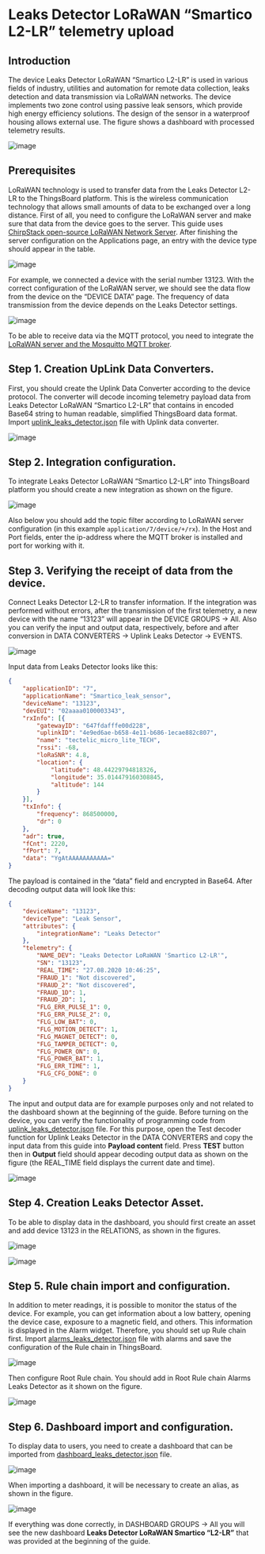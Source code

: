 # Leaks Detector LoRaWAN “Smartico L2-LR” telemetry upload
## Introduction
The device Leaks Detector LoRaWAN “Smartico L2-LR” is used in various fields of industry, utilities and automation for remote data collection, leaks detection and data transmission via LoRaWAN networks. The device implements two zone control using passive leak sensors, which provide high energy efficiency solutions. The design of the sensor in a waterproof housing allows external use. The figure shows a dashboard with processed telemetry results.

![image](/images/samples/smartico/leaks-detector-lorawan/mainDash.PNG)

## Prerequisites
LoRaWAN technology is used to transfer data from the Leaks Detector L2-LR to the ThingsBoard platform. This is the wireless communication technology that allows small amounts of data to be exchanged over a long distance. First of all, you need to configure the LoRaWAN server and make sure that data from the device goes to the server.  This guide uses [ChirpStack open-source LoRaWAN Network Server](https://www.chirpstack.io/application-server/). 
After finishing the server configuration on the Applications page, an entry with the device type should appear in the table.

![image](/images/samples/smartico/leaks-detector-lorawan/Lora1.PNG)

For example, we connected a device with the serial number 13123. With the correct configuration of the LoRaWAN server, we should see the data flow from the device on the “DEVICE DATA” page. The frequency of data transmission from the device depends on the Leaks Detector settings.

![image](/images/samples/smartico/leaks-detector-lorawan/Lora2.PNG)

To be able to receive data via the MQTT protocol, you need to integrate the [LoRaWAN server and the Mosquitto MQTT broker](https://www.chirpstack.io/application-server/integrations/mqtt/).
## Step 1. Creation UpLink Data Converters.
First, you should create the Uplink Data Converter according to the device protocol. The converter will decode incoming telemetry payload data from Leaks Detector LoRaWAN “Smartico L2-LR” that contains in encoded Base64 string to human readable, simplified ThingsBoard data format. Import [uplink_leaks_detector.json](/docs/samples/smartico/leaks-detector-lorawan/resources/uplink_leaks_detector.json) file with Uplink data converter.

![image](/images/samples/smartico/leaks-detector-lorawan/uplink.PNG)

## Step 2. Integration configuration.
To integrate Leaks Detector LoRaWAN “Smartico L2-LR” into ThingsBoard platform you should create a new integration as shown on the figure.

![image](/images/samples/smartico/leaks-detector-lorawan/Integration.PNG)

Also below you should add the topic filter according to LoRaWAN server configuration (in this example ```application/7/device/+/rx```). In the Host and Port fields, enter the ip-address where the MQTT broker is installed and port for working with it.
## Step 3. Verifying the receipt of data from the device.
Connect Leaks Detector L2-LR to transfer information. If the integration was performed without errors, after the transmission of the first telemetry, a new device with the name “13123” will appear in the DEVICE GROUPS → All. Also you can verify the input and output data, respectively, before and after conversion in DATA CONVERTERS → Uplink Leaks Detector → EVENTS.

![image](/images/samples/smartico/leaks-detector-lorawan/verifying.PNG)

Input data from Leaks Detector looks like this:
```json
{
    "applicationID": "7",
    "applicationName": "Smartico_leak_sensor",
    "deviceName": "13123",
    "devEUI": "02aaaa0100003343",
    "rxInfo": [{
        "gatewayID": "647fdafffe00d228",
        "uplinkID": "4e9ed6ae-b658-4e11-b686-1ecae882c807",
        "name": "tectelic_micro_lite_TECH",
        "rssi": -68,
        "loRaSNR": 4.8,
        "location": {
            "latitude": 48.44229794818326,
            "longitude": 35.014479160308845,
            "altitude": 144
        }
    }],
    "txInfo": {
        "frequency": 868500000,
        "dr": 0
    },
    "adr": true,
    "fCnt": 2220,
    "fPort": 7,
    "data": "YgAtAAAAAAAAAAA="
}
```
The payload is contained in the “data” field and encrypted in Base64. After decoding output data will look like this:
```json
{
    "deviceName": "13123",
    "deviceType": "Leak Sensor",
    "attributes": {
        "integrationName": "Leaks Detector"
    },
    "telemetry": {
        "NAME_DEV": "Leaks Detector LoRaWAN 'Smartico L2-LR'",
        "SN": "13123",
        "REAL_TIME": "27.08.2020 10:46:25",
        "FRAUD_1": "Not discovered",
        "FRAUD_2": "Not discovered",
        "FRAUD_1D": 1,
        "FRAUD_2D": 1,
        "FLG_ERR_PULSE_1": 0,
        "FLG_ERR_PULSE_2": 0,
        "FLG_LOW_BAT": 0,
        "FLG_MOTION_DETECT": 1,
        "FLG_MAGNET_DETECT": 0,
        "FLG_TAMPER_DETECT": 0,
        "FLG_POWER_ON": 0,
        "FLG_POWER_BAT": 1,
        "FLG_ERR_TIME": 1,
        "FLG_CFG_DONE": 0
    }
}
```
The input and output data are for example purposes only and not related to the dashboard shown at the beginning of the guide. 
Before turning on the device, you can verify the functionality of programming code from [uplink_leaks_detector.json](/docs/samples/smartico/leaks-detector-lorawan/resources/uplink_leaks_detector.json) file. For this purpose, open the Test decoder function for Uplink Leaks Detector in the DATA CONVERTERS and copy the input data from this guide into **Payload content** field. Press **TEST** button then in **Output** field should appear decoding output data as shown on the figure (the REAL_TIME field displays the current date and time).

![image](/images/samples/smartico/leaks-detector-lorawan/verifying2.PNG)

## Step 4. Creation Leaks Detector Asset.
To be able to display data in the dashboard, you should first create an asset and add device 13123 in the RELATIONS, as shown in the figures.

![image](/images/samples/smartico/leaks-detector-lorawan/addAsset.PNG)

![image](/images/samples/smartico/leaks-detector-lorawan/addRelation.PNG)

## Step 5. Rule chain import and configuration.
In addition to meter readings, it is possible to monitor the status of the device. For example, you can get information about a low battery, opening the device case, exposure to a magnetic field, and others. This information is displayed in the Alarm widget. Therefore, you should set up Rule chain first. Import [alarms_leaks_detector.json](/docs/samples/smartico/leaks-detector-lorawan/resources/alarms_leaks_detector.json) file with alarms and save the configuration of the Rule chain in ThingsBoard. 

![image](/images/samples/smartico/leaks-detector-lorawan/alarm1.PNG)

Then configure Root Rule chain. You should add in Root Rule chain Alarms Leaks Detector as it shown on the figure.

![image](/images/samples/smartico/leaks-detector-lorawan/alarm2.PNG)

## Step 6. Dashboard import and configuration.
To display data to users, you need to create a dashboard that can be imported from [dashboard_leaks_detector.json](/docs/samples/smartico/leaks-detector-lorawan/resources/dashboard_leaks_detector.json) file.

![image](/images/samples/smartico/leaks-detector-lorawan/dashboard.PNG)

When importing a dashboard, it will be necessary to create an alias, as shown in the figure.

![image](/images/samples/smartico/leaks-detector-lorawan/alias.PNG)

If everything was done correctly, in DASHBOARD GROUPS → All you will see the new dashboard **Leaks Detector LoRaWAN Smartico “L2-LR”** that was provided at the beginning of the guide.
